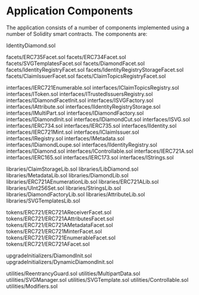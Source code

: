 # Application Components

The application consists of a number of components implemented using a number of Solidity smart contracts. The components are:

IdentityDiamond.sol

facets/ERC735Facet.sol
facets/ERC734Facet.sol
facets/SVGTemplatesFacet.sol
facets/DiamondFacet.sol
facets/IdentityRegistryFacet.sol
facets/IdentityRegistryStorageFacet.sol
facets/ClaimIssuerFacet.sol
facets/ClaimTopicsRegistryFacet.sol

interfaces/IERC721Enumerable.sol
interfaces/IClaimTopicsRegistry.sol
interfaces/IToken.sol
interfaces/ITrustedIssuersRegistry.sol
interfaces/IDiamondFacetInit.sol
interfaces/ISVGFactory.sol
interfaces/IAttribute.sol
interfaces/IIdentityRegistryStorage.sol
interfaces/IMultiPart.sol
interfaces/IDiamondFactory.sol
interfaces/IDiamondInit.sol
interfaces/IDiamondCut.sol
interfaces/ISVG.sol
interfaces/IERC734.sol
interfaces/IERC735.sol
interfaces/IIdentity.sol
interfaces/IERC721Mint.sol
interfaces/IClaimIssuer.sol
interfaces/IRegistry.sol
interfaces/IMetadata.sol
interfaces/IDiamondLoupe.sol
interfaces/IIdentityRegistry.sol
interfaces/IDiamond.sol
interfaces/IControllable.sol
interfaces/IERC721A.sol
interfaces/IERC165.sol
interfaces/IERC173.sol
interfaces/IStrings.sol

libraries/ClaimStorageLib.sol
libraries/LibDiamond.sol
libraries/MetadataLib.sol
libraries/DiamondLib.sol
libraries/ERC721AEnumerationLib.sol
libraries/ERC721ALib.sol
libraries/UInt256Set.sol
libraries/StringsLib.sol
libraries/DiamondFactoryLib.sol
libraries/AttributeLib.sol
libraries/SVGTemplatesLib.sol

tokens/ERC721/ERC721AReceiverFacet.sol
tokens/ERC721/ERC721AAttributesFacet.sol
tokens/ERC721/ERC721AMetadataFacet.sol
tokens/ERC721/ERC721MinterFacet.sol
tokens/ERC721/ERC721EnumerableFacet.sol
tokens/ERC721/ERC721AFacet.sol

upgradeInitializers/DiamondInit.sol
upgradeInitializers/DynamicDiamondInit.sol

utilities/ReentrancyGuard.sol
utilities/MultipartData.sol
utilities/SVGManager.sol
utilities/SVGTemplate.sol
utilities/Controllable.sol
utilities/Modifiers.sol